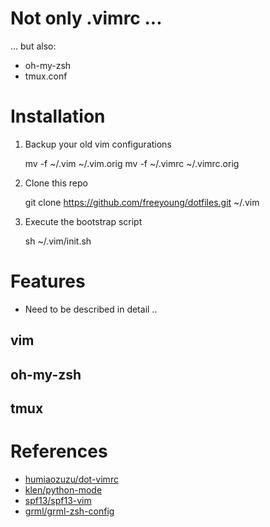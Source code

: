 Not only .vimrc ...
===================
... but also:
* oh-my-zsh
* tmux.conf

# Installation

1. Backup your old vim configurations

    mv -f ~/.vim ~/.vim.orig
    mv -f ~/.vimrc ~/.vimrc.orig

2. Clone this repo

    git clone https://github.com/freeyoung/dotfiles.git ~/.vim

3. Execute the bootstrap script

    sh ~/.vim/init.sh

# Features

* Need to be described in detail ..

## vim

## oh-my-zsh

## tmux

# References

* [humiaozuzu/dot-vimrc](https://github.com/humiaozuzu/dot-vimrc)
* [klen/python-mode](https://github.com/klen/python-mode)
* [spf13/spf13-vim](https://github.com/spf13/spf13-vim)
* [grml/grml-zsh-config](http://git.grml.org/f/grml-etc-core/etc/zsh/zshrc)
